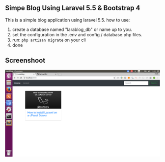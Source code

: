 
## Simpe Blog Using Laravel 5.5 & Bootstrap 4

This is a simple blog application using laravel 5.5.
how to use:
1. create a database named "larablog_db" or name up to you.
2. set the configuration in the .env and config / database.php files.
3. run:
``
php artisan migrate
`` on your cli
4. done

## Screenshoot
![alt text](https://raw.githubusercontent.com/fariswidhi/larablog/master/public/uploads/ss1.png)

